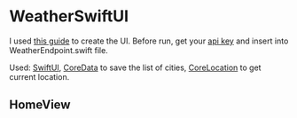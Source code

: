 # WeatherSwiftUI

I used [this guide](https://www.youtube.com/watch?v=b8sP7AS0CAY&t=7067s) to create the UI. 
Before run, get your [api key](https://openweathermap.org) and insert into WeatherEndpoint.swift file.

Used: 
[SwiftUI](https://developer.apple.com/documentation/swiftui),
[CoreData](https://developer.apple.com/documentation/coredata) to save the list of cities,
[CoreLocation](https://developer.apple.com/documentation/corelocation) to get current location.

## HomeView




